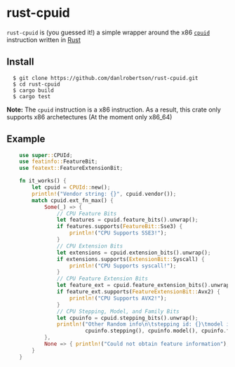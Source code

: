 # rust-cpuid

`rust-cpuid` is (you guessed it!) a simple wrapper around the x86 [`cpuid`](https://en.wikipedia.org/wiki/CPUID) instruction written in [Rust](https://www.rust-lang.org/)

## Install

```
  $ git clone https://github.com/danlrobertson/rust-cpuid.git
  $ cd rust-cpuid
  $ cargo build
  $ cargo test
```

**Note:** The `cpuid` instruction is a x86 instruction. As a result, this crate only supports x86 archetectures (At the moment only x86_64)

## Example

```rust
    use super::CPUId;
    use featinfo::FeatureBit;
    use featext::FeatureExtensionBit;

    fn it_works() {
        let cpuid = CPUId::new();
        println!("Vendor string: {}", cpuid.vendor());
        match cpuid.ext_fn_max() {
            Some(_) => {
                // CPU Feature Bits
                let features = cpuid.feature_bits().unwrap();
                if features.supports(FeatureBit::Sse3) {
                    println!("CPU Supports SSE3!");
                }
                // CPU Extension Bits
                let extensions = cpuid.extension_bits().unwrap();
                if extensions.supports(ExtensionBit::Syscall) {
                    println!("CPU Supports syscall!");
                }
                // CPU Feature Extension Bits
                let feature_ext = cpuid.feature_extension_bits().unwrap();
                if feature_ext.supports(FeatureExtensionBit::Avx2) {
                    println!("CPU Supports AVX2!");
                }
                // CPU Stepping, Model, and Family Bits
                let cpuinfo = cpuid.stepping_bits().unwrap();
                println!("Other Random info\n\tstepping id: {}\tmodel id: {}\t family id: {}",
                         cpuinfo.stepping(), cpuinfo.model(), cpuinfo.family());
            },
            None => { println!("Could not obtain feature information"); }
        }
    }
```
